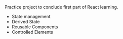 Practice project to conclude first part of React learning.

- State management
- Derived State
- Reusable Components
- Controlled Elements
